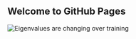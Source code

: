 ## Welcome to GitHub Pages

![Eigenvalues are changing over training](https://whadup.github.io/static-homepage/eigenvalues.giv)
